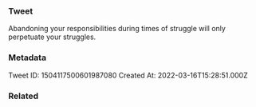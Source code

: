 ### Tweet
Abandoning your responsibilities during times of struggle will only perpetuate your struggles.

### Metadata
Tweet ID: 1504117500601987080
Created At: 2022-03-16T15:28:51.000Z

### Related

